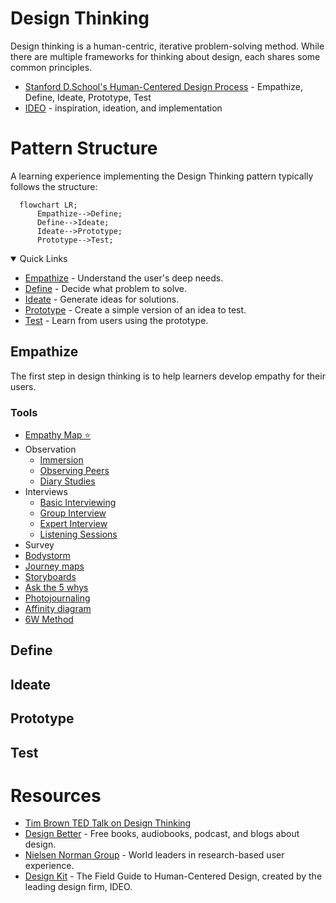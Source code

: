 # Design Thinking
Design thinking is a human-centric, iterative problem-solving method. While there are multiple frameworks for thinking about design, each shares some common principles. 

- [Stanford D.School's Human-Centered Design Process](https://dschool.stanford.edu) - Empathize, Define, Ideate, Prototype, Test
- [IDEO](https://www.ideou.com/blogs/inspiration/what-is-design-thinking) - inspiration, ideation, and implementation

# Pattern Structure

A learning experience implementing the Design Thinking pattern typically follows the structure:

```mermaid
  flowchart LR;
      Empathize-->Define;
      Define-->Ideate;
      Ideate-->Prototype;
      Prototype-->Test;
```

<details open="open">
<summary>Quick Links</summary>

- [Empathize](#empathize) - Understand the user's deep needs.
- [Define](#define) - Decide what problem to solve.
- [Ideate](#ideate) - Generate ideas for solutions.
- [Prototype](#prototype) - Create a simple version of an idea to test.
- [Test](#test) - Learn from users using the prototype.

</details>

## Empathize
The first step in design thinking is to help learners develop empathy for their users.

### Tools
- [Empathy Map ⭐](https://www.nngroup.com/articles/empathy-mapping/)
- Observation
  - [Immersion](https://www.designkit.org/methods/immersion)
  - [Observing Peers](https://www.designkit.org/methods/peers-observing-peers)
  - [Diary Studies](https://www.nngroup.com/videos/diary-studies/)
- Interviews
  - [Basic Interviewing](https://www.designkit.org/methods/interview)
  - [Group Interview](https://www.designkit.org/methods/group-interview)
  - [Expert Interview](https://www.designkit.org/methods/expert-interview)
  - [Listening Sessions](https://indiyoung.com/listening-tips/)
- Survey
- [Bodystorm](https://think.design/user-design-research/bodystorming/)
- [Journey maps](https://www.nngroup.com/articles/journey-mapping-101/)
- [Storyboards](https://medium.com/@joellewhagen/building-empathy-with-storyboarding-bbc0eed615b)
- [Ask the 5 whys](https://www.designkit.org/methods/the-five-whys)
- [Photojournaling](https://www.designkit.org/methods/photojournal)
- [Affinity diagram](https://www.nngroup.com/articles/affinity-diagram/)
- [6W Method](https://www.designthinking-methods.com/en/1Empathie/6w.html)

## Define

## Ideate

## Prototype

## Test

# Resources 
- [Tim Brown TED Talk on Design Thinking](https://www.ted.com/talks/tim_brown_designers_think_big)
- [Design Better](https://www.designbetter.co/) - Free books, audiobooks, podcast, and blogs about design.
- [Nielsen Norman Group](https://www.nngroup.com/reports) - World leaders in research-based user experience. 
- [Design Kit](https://www.designkit.org) - The Field Guide to Human-Centered Design, created by the leading design firm, IDEO.